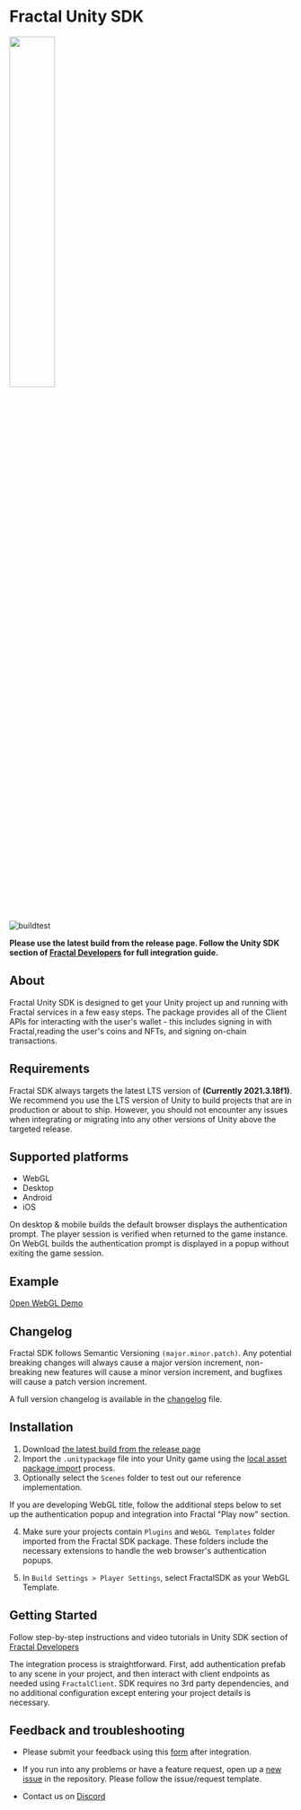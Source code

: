 # Fractal Unity SDK

<img src="https://i.ibb.co/3dwk9Qg/fractal-unity.png" width="40%"></img>

![buildtest](https://github.com/fractalwagmi/unity-sdk/actions/workflows/main.yml/badge.svg)

**Please use the latest build from the release page. Follow the Unity SDK section of [Fractal Developers](https://developers.fractal.is/unity-sdk/introduction) for full integration guide.**

## About

Fractal Unity SDK is designed to get your Unity project up and running with Fractal services in a few easy steps. The package provides all of the Client APIs for interacting with the user's wallet - this includes signing in with Fractal,reading the user's coins and NFTs, and signing on-chain transactions.

## Requirements

Fractal SDK always targets the latest LTS version of **(Currently 2021.3.18f1)**. We recommend you use the LTS version of Unity to build projects that are in production or about to ship. However, you should not encounter any issues when integrating or migrating into any other versions of Unity above the targeted release.

## Supported platforms
- WebGL
- Desktop
- Android 
- iOS

On desktop & mobile builds the default browser displays the authentication prompt. The player session is verified when returned to the game instance.
On WebGL builds the authentication prompt is displayed in a popup without exiting the game session.

## Example

[Open WebGL Demo](https://fractalwagmi.github.io/unity-sdk-demo/)

## Changelog

Fractal SDK follows Semantic Versioning `(major.minor.patch)`. Any potential breaking changes will always cause a major version increment, non-breaking new features will cause a minor version increment, and bugfixes will cause a patch version increment.

A full version changelog is available in the [changelog](/CHANGELOG.md) file.


## Installation

1. Download [the latest build from the release page](https://github.com/fractalwagmi/unity-sdk/releases)
2. Import the `.unitypackage` file into your Unity game using the [local asset package import](https://docs.unity3d.com/Manual/AssetPackagesImport.html) process.
3. Optionally select the `Scenes` folder to test out our reference implementation.

If you are developing WebGL title, follow the additional steps below to set up the authentication popup and integration into Fractal "Play now" section.

4. Make sure your projects contain `Plugins` and `WebGL Templates` folder imported from the Fractal SDK package. These
folders include the necessary extensions to handle the web browser's authentication popups.

5. In `Build Settings > Player Settings`, select FractalSDK as your WebGL Template.

## Getting Started

Follow step-by-step instructions and video tutorials in Unity SDK section of [Fractal Developers](https://developers.fractal.is/unity-sdk/introduction)

The integration process is straightforward. First, add authentication prefab to any scene in your project, and then interact with client endpoints as needed using `FractalClient`. SDK requires no 3rd party dependencies, and no additional configuration except entering your project details is necessary.

## Feedback and troubleshooting

- Please submit your feedback using this [form](https://forms.gle/YwhYubuxGGTrYGeaA) after integration.

- If you run into any problems or have a feature request, open up a [new issue](https://github.com/fractalwagmi/unity-sdk/issues/new) in the repository. Please follow the issue/request template.

- Contact us on [Discord](https://discord.gg/fractalwagmi)
